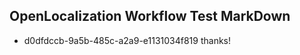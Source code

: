 ## OpenLocalization Workflow Test MarkDown
* d0dfdccb-9a5b-485c-a2a9-e1131034f819 thanks!

<!--HONumber=Sep16_HO1-->


